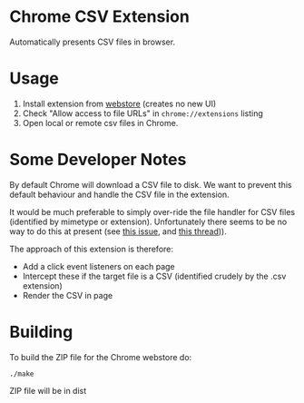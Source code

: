 # Chrome CSV Extension

Automatically presents CSV files in browser.

# Usage

1. Install extension from [webstore][] (creates no new UI)
2. Check "Allow access to file URLs" in `chrome://extensions` listing
3. Open local or remote csv files in Chrome.

[webstore]: TODO

# Some Developer Notes

By default Chrome will download a CSV file to disk. We want to prevent this
default behaviour and handle the CSV file in the extension.

It would be much preferable to simply over-ride the file handler for CSV files
(identified by mimetype or extension). Unfortunately there seems to be no way
to do this at present (see [this issue][issue], and [this thread][thread])).

[issue]: http://code.google.com/p/chromium/issues/detail?id=35070
[thread]: https://groups.google.com/a/chromium.org/forum/?fromgroups=#!topic/chromium-extensions/p2y18CG7zn4

The approach of this extension is therefore:

* Add a click event listeners on each page
* Intercept these if the target file is a CSV (identified crudely by the .csv
  extension)
* Render the CSV in page

# Building

To build the ZIP file for the Chrome webstore do:

    ./make

ZIP file will be in dist
